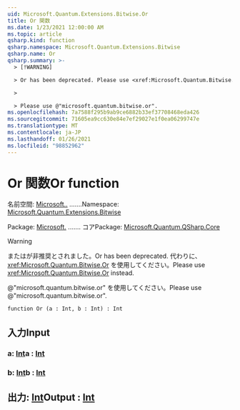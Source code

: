 ```yaml
---
uid: Microsoft.Quantum.Extensions.Bitwise.Or
title: Or 関数
ms.date: 1/23/2021 12:00:00 AM
ms.topic: article
qsharp.kind: function
qsharp.namespace: Microsoft.Quantum.Extensions.Bitwise
qsharp.name: Or
qsharp.summary: >-
  > [!WARNING]

  > Or has been deprecated. Please use <xref:Microsoft.Quantum.Bitwise.Or> instead.

  >

  > Please use @"microsoft.quantum.bitwise.or".
ms.openlocfilehash: 7a7588f295b9ab9ce6882b33ef37708468eda426
ms.sourcegitcommit: 71605ea9cc630e84e7ef29027e1f0ea06299747e
ms.translationtype: MT
ms.contentlocale: ja-JP
ms.lasthandoff: 01/26/2021
ms.locfileid: "98852962"
---
```

# <a name="or-function"></a><span data-ttu-id="ff2b9-102">Or 関数</span><span class="sxs-lookup"><span data-stu-id="ff2b9-102">Or function</span></span>

<span data-ttu-id="ff2b9-103">名前空間: [Microsoft..](xref:Microsoft.Quantum.Extensions.Bitwise) .......</span><span class="sxs-lookup"><span data-stu-id="ff2b9-103">Namespace: [Microsoft.Quantum.Extensions.Bitwise](xref:Microsoft.Quantum.Extensions.Bitwise)</span></span>

<span data-ttu-id="ff2b9-104">Package: [Microsoft.](https://nuget.org/packages/Microsoft.Quantum.QSharp.Core) ....... コア</span><span class="sxs-lookup"><span data-stu-id="ff2b9-104">Package: [Microsoft.Quantum.QSharp.Core](https://nuget.org/packages/Microsoft.Quantum.QSharp.Core)</span></span>


> [!WARNING]
> <span data-ttu-id="ff2b9-105">またはが非推奨とされました。</span><span class="sxs-lookup"><span data-stu-id="ff2b9-105">Or has been deprecated.</span></span> <span data-ttu-id="ff2b9-106">代わりに、<xref:Microsoft.Quantum.Bitwise.Or> を使用してください。</span><span class="sxs-lookup"><span data-stu-id="ff2b9-106">Please use <xref:Microsoft.Quantum.Bitwise.Or> instead.</span></span>
>
> <span data-ttu-id="ff2b9-107">@"microsoft.quantum.bitwise.or" を使用してください。</span><span class="sxs-lookup"><span data-stu-id="ff2b9-107">Please use @"microsoft.quantum.bitwise.or".</span></span>



```qsharp
function Or (a : Int, b : Int) : Int
```


## <a name="input"></a><span data-ttu-id="ff2b9-108">入力</span><span class="sxs-lookup"><span data-stu-id="ff2b9-108">Input</span></span>

### <a name="a--int"></a><span data-ttu-id="ff2b9-109">a: [Int](xref:microsoft.quantum.lang-ref.int)</span><span class="sxs-lookup"><span data-stu-id="ff2b9-109">a : [Int](xref:microsoft.quantum.lang-ref.int)</span></span>




### <a name="b--int"></a><span data-ttu-id="ff2b9-110">b: [Int](xref:microsoft.quantum.lang-ref.int)</span><span class="sxs-lookup"><span data-stu-id="ff2b9-110">b : [Int](xref:microsoft.quantum.lang-ref.int)</span></span>





## <a name="output--int"></a><span data-ttu-id="ff2b9-111">出力: [Int](xref:microsoft.quantum.lang-ref.int)</span><span class="sxs-lookup"><span data-stu-id="ff2b9-111">Output : [Int](xref:microsoft.quantum.lang-ref.int)</span></span>

